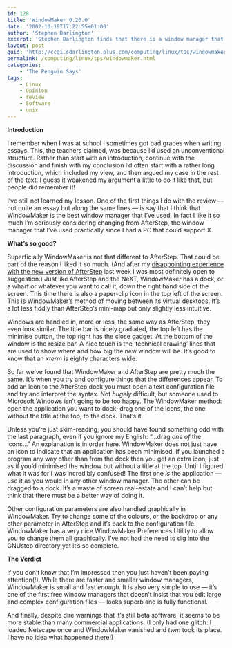 ```yaml
---
id: 128
title: 'WindowMaker 0.20.0'
date: '2002-10-19T17:22:55+01:00'
author: 'Stephen Darlington'
excerpt: 'Stephen Darlington finds that there is a window manager that looks good, is easy to use and is fully featured. '
layout: post
guid: 'http://ccgi.sdarlington.plus.com/computing/linux/tps/windowmaker-0200.html'
permalink: /computing/linux/tps/windowmaker.html
categories:
    - 'The Penguin Says'
tags:
    - Linux
    - Opinion
    - review
    - Software
    - unix
---
```


**Introduction**

I remember when I was at school I sometimes got bad grades when writing essays. This, the teachers claimed, was because I’d used an unconventional structure. Rather than start with an introduction, continue with the discussion and finish with my conclusion I’d often start with a rather long introduction, which included my view, and then argued my case in the rest of the text. I guess it weakened my argument a little to do it like that, but people did remember it!

I’ve still not learned my lesson. One of the first things I do with the review — not quite an essay but along the same lines — is say that I think that WindowMaker is the best window manager that I’ve used. In fact I like it so much I’m seriously considering changing from AfterStep, the window manager that I’ve used practically since I had a PC that could support X.

**What’s so good?**

Superficially WindowMaker is not that different to AfterStep. That could be part of the reason I liked it so much. (And after my [disappointing experience with the new version of AfterStep](as14.html) last week I was most definitely open to suggestion.) Just like AfterStep and the NeXT, WindowMaker has a dock, or a wharf or whatever you want to call it, down the right hand side of the screen. This time there is also a paper-clip icon in the top left of the screen. This is WindowMaker’s method of moving between its virtual desktops. It’s a lot less fiddly than AfterStep’s mini-map but only slightly less intuitive.

Windows are handled in, more or less, the same way as AfterStep, they even look similar. The title bar is nicely gradiated, the top left has the minimise button, the top right has the close gadget. At the bottom of the window is the resize bar. A nice touch is the ‘technical drawing’ lines that are used to show where and how big the new window will be. It’s good to know that an *xterm* is eighty characters wide.

So far we’ve found that WindowMaker and AfterStep are pretty much the same. It’s when you try and configure things that the differences appear. To add an icon to the AfterStep dock you must open a text configuration file and try and interpret the syntax. Not *hugely* difficult, but someone used to Microsoft Windows isn’t going to be too happy. The WindowMaker method: open the application you want to dock; drag one of the icons, the one without the title at the top, to the dock. That’s it.

Unless you’re just skim-reading, you should have found something odd with the last paragraph, even if you ignore my English: “…drag *one of* the icons…” An explanation is in order here. WindowMaker does not just have an icon to indicate that an application has been minimised. If you launched a program any way other than from the dock then you get an extra icon, just as if you’d minimised the window but without a title at the top. Until I figured what it was for I was incredibly confused! The first one *is* the application — use it as you would in any other window manager. The other can be dragged to a dock. It’s a waste of screen real-estate and I can’t help but think that there must be a better way of doing it.

Other configuration parameters are also handled graphically in WindowMaker. Try to change some of the colours, or the backdrop or any other parameter in AfterStep and it’s back to the configuration file. WindowMaker has a very nice WindowMaker Preferences Utility to allow you to change them all graphically. I’ve not had the need to dig into the GNUstep directory yet it’s so complete.

**The Verdict**

If you don’t know that I’m impressed then you just haven’t been paying attention(!). While there are faster and smaller window managers, WindowMaker is small and fast *enough*. It is also very simple to use — it’s one of the first free window managers that doesn’t insist that you edit large and complex configuration files — looks superb and is fully functional.

And finally, despite dire warnings that it’s still beta software, it seems to be more stable than many commercial applications. (I only had one glitch: I loaded Netscape once and WindowMaker vanished and *twm* took its place. I have no idea what happened there!)